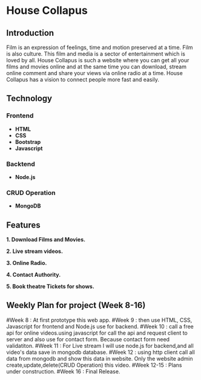 # House Collapus

## Introduction
Film is an expression of feelings, time and motion preserved at a time. Film is also culture. This film and media is a sector of entertainment which is loved by all. House Collapus is such a website where you can get all your films and movies online and at the same time you can download, stream online comment and share your views via online radio at a time. House Collapus has a vision to connect people more fast and easily.

## Technology
### Frontend
* **HTML**
* **CSS**
* **Bootstrap**
* **Javascript**

### Backtend
* **Node.js**

### CRUD Operation
* **MongoDB**

## Features
**1. Download Films and Movies.**

**2. Live stream videos.**

**3. Online Radio.**

**4. Contact Authority.**

**5. Book theatre Tickets for shows.**

## Weekly Plan for project (Week 8-16)
#Week 8 : At first prototype this web app.
#Week 9 : then use HTML, CSS, Javascript for frontend and Node.js use for backend.
#Week 10 : call a free api for online videos.using javascript for call the api and request client to server and also use for contact form. Because contact form need validatiton.
#Week 11 : For Live stream I will use node.js for backend,and all video's data save in mongodb database.
#Week 12 : using http client call all data from mongodb and show this data in website. Only the website admin create,update,delete(CRUD Operation) this video. 
#Week 12-15 : Plans under construction.
#Week 16 : Final Release.


